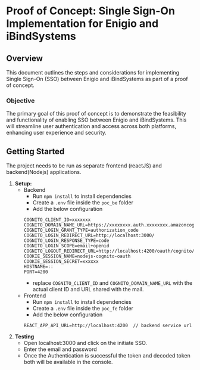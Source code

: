 # Proof of Concept: Single Sign-On Implementation for Enigio and iBindSystems

## Overview

This document outlines the steps and considerations for implementing Single Sign-On (SSO) between Enigio and iBindSystems as part of a proof of concept.

### Objective

The primary goal of this proof of concept is to demonstrate the feasibility and functionality of enabling SSO between Enigio and iBindSystems. This will streamline user authentication and access across both platforms, enhancing user experience and security.

## Getting Started
The project needs to be run as separate frontend (reactJS) and backend(Nodejs) applications.  
1. **Setup:** 
    - Backend 
        - Run `npm install` to install dependencies
        - Create a `.env` file inside the `poc_be` folder
        - Add the below configuration
        ```
        COGNITO_CLIENT_ID=xxxxxxx
        COGNITO_DOMAIN_NAME_URL=https://xxxxxxxx.auth.xxxxxxxx.amazoncognito.com
        COGNITO_LOGIN_GRANT_TYPE=authorization_code
        COGNITO_LOGIN_REDIRECT_URL=http://localhost:3000/
        COGNITO_LOGIN_RESPONSE_TYPE=code
        COGNITO_LOGIN_SCOPE=email+openid
        COGNITO_LOGOUT_REDIRECT_URL=http://localhost:4200/oauth/cognito/logout
        COOKIE_SESSION_NAME=nodejs-cognito-oauth
        COOKIE_SESSION_SECRET=xxxxxx
        HOSTNAME=::
        PORT=4200
        ```
        - replace `COGNITO_CLIENT_ID` and `COGNITO_DOMAIN_NAME_URL` with the actual client ID and URL shared with the mail.
    - Frontend 
        - Run `npm install` to install dependencies
        - Create a `.env` file inside the `poc_fe` folder
        - Add the below configuration
        ```
        REACT_APP_API_URL=http://localhost:4200  // backend service url
        ```
2. **Testing**
    - Open localhost:3000 and click on the initiate SSO.
    - Enter the email and password 
    - Once the Authentication is successful the token and decoded token both will be available in the console.
        
    


  

    
